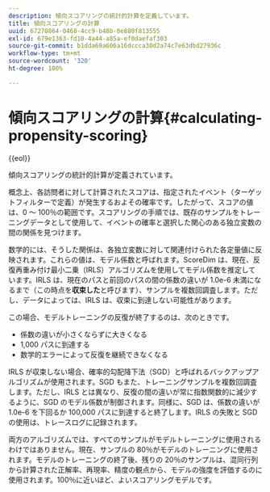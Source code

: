 ```yaml
---
description: 傾向スコアリングの統計的計算を定義しています。
title: 傾向スコアリングの計算
uuid: 67270864-0468-4cc9-b48b-0e880f813555
exl-id: 679e1363-fd10-4a44-a85a-ef0daefaf303
source-git-commit: b1dda69a606a16dccca30d2a74c7e63dbd27936c
workflow-type: tm+mt
source-wordcount: '320'
ht-degree: 100%

---
```


# 傾向スコアリングの計算{#calculating-propensity-scoring}

{{eol}}

傾向スコアリングの統計的計算が定義されています。

概念上、各訪問者に対して計算されたスコアは、指定されたイベント（ターゲットフィルターで定義）が発生するおよその確率です。したがって、スコアの値は、0 ～ 100％の範囲です。スコアリングの手順では、既存のサンプルをトレーニングデータとして使用して、イベントの確率と選択した関心のある独立変数の間の関係を見つけます。

数学的には、そうした関係は、各独立変数に対して関連付けられた各定量値に反映されます。これらの値は、モデル係数と呼ばれます。ScoreDim は、現在、反復再重み付け最小二乗（IRLS）アルゴリズムを使用してモデル係数を推定しています。IRLS は、現在のパスと前回のパスの間の係数の違いが 1.0e-6 未満になるまで（この時点を&#x200B;**収束した**&#x200B;と呼びます）、サンプルを複数回調査します。ただし、データによっては、IRLS は、収束に到達しない可能性があります。

この場合、モデルトレーニングの反復が終了するのは、次のときです。

* 係数の違いが小さくならずに大きくなる
* 1,000 パスに到達する
* 数学的エラーによって反復を継続できなくなる

IRLS が収束しない場合、確率的勾配降下法（SGD）と呼ばれるバックアップアルゴリズムが使用されます。SGD もまた、トレーニングサンプルを複数回調査します。ただし、IRLS とは異なり、反復の間の違いが常に指数関数的に減少するように、SGD のモデル係数が制御されます。同様に、SGD は、係数の違いが 1.0e-6 を下回るか 100,000 パスに到達すると終了します。IRLS の失敗と SGD の使用は、トレースログに記録されます。

両方のアルゴリズムでは、すべてのサンプルがモデルトレーニングに使用されるわけではありません。現在、サンプルの 80％がモデルのトレーニングに使用されます。モデルのトレーニングの終了後、残りの 20％のサンプルは、混同行列から計算された正解率、再現率、精度の観点から、モデルの強度を評価するのに使用されます。100％に近いほど、よいスコアリングモデルです。
